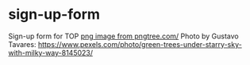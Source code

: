 # sign-up-form
Sign-up form for TOP
<a href='https://pngtree.com/freepng/circuit-logo-template-vector_4018325.html'>png image from pngtree.com/</a>
Photo by Gustavo Tavares: https://www.pexels.com/photo/green-trees-under-starry-sky-with-milky-way-8145023/

